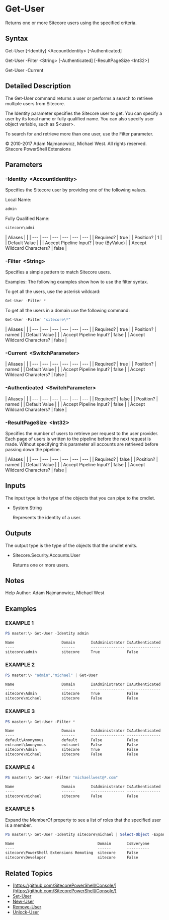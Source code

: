 # Get-User

Returns one or more Sitecore users using the specified criteria.

## Syntax

Get-User \[-Identity\] &lt;AccountIdentity&gt; \[-Authenticated\]

Get-User -Filter &lt;String&gt; \[-Authenticated\] \[-ResultPageSize &lt;Int32&gt;\]

Get-User -Current

## Detailed Description

The Get-User command returns a user or performs a search to retrieve multiple users from Sitecore.

The Identity parameter specifies the Sitecore user to get. You can specify a user by its local name or fully qualified name. You can also specify user object variable, such as $&lt;user&gt;.

To search for and retrieve more than one user, use the Filter parameter.

© 2010-2017 Adam Najmanowicz, Michael West. All rights reserved. Sitecore PowerShell Extensions

## Parameters

### -Identity  &lt;AccountIdentity&gt;

Specifies the Sitecore user by providing one of the following values.

Local Name:

```powershell
admin
```

Fully Qualified Name:

```powershell
sitecore\admi 
```

| Aliases |  |
| --- | --- | --- | --- | --- | --- |
| Required? | true |
| Position? | 1 |
| Default Value |  |
| Accept Pipeline Input? | true \(ByValue\) |
| Accept Wildcard Characters? | false |

### -Filter  &lt;String&gt;

Specifies a simple pattern to match Sitecore users.

Examples: The following examples show how to use the filter syntax.

To get all the users, use the asterisk wildcard:

```powershell
Get-User -Filter *
```

To get all the users in a domain use the following command:

```powershell
Get-User -Filter "sitecore\*" 
```

| Aliases |  |
| --- | --- | --- | --- | --- | --- |
| Required? | true |
| Position? | named |
| Default Value |  |
| Accept Pipeline Input? | false |
| Accept Wildcard Characters? | false |

### -Current  &lt;SwitchParameter&gt;

| Aliases |  |
| --- | --- | --- | --- | --- | --- |
| Required? | true |
| Position? | named |
| Default Value |  |
| Accept Pipeline Input? | false |
| Accept Wildcard Characters? | false |

### -Authenticated  &lt;SwitchParameter&gt;

| Aliases |  |
| --- | --- | --- | --- | --- | --- |
| Required? | false |
| Position? | named |
| Default Value |  |
| Accept Pipeline Input? | false |
| Accept Wildcard Characters? | false |

### -ResultPageSize  &lt;Int32&gt;

Specifies the number of users to retrieve per request to the user provider. Each page of users is written to the pipeline before the next request is made. Without specifying this parameter all accounts are retrieved before passing down the pipeline.

| Aliases |  |
| --- | --- | --- | --- | --- | --- |
| Required? | false |
| Position? | named |
| Default Value |  |
| Accept Pipeline Input? | false |
| Accept Wildcard Characters? | false |

## Inputs

The input type is the type of the objects that you can pipe to the cmdlet.

* System.String

  Represents the identity of a user. 

## Outputs

The output type is the type of the objects that the cmdlet emits.

* Sitecore.Security.Accounts.User

  Returns one or more users. 

## Notes

Help Author: Adam Najmanowicz, Michael West

## Examples

### EXAMPLE 1

```powershell
PS master:\> Get-User -Identity admin

Name                     Domain       IsAdministrator IsAuthenticated
----                     ------       --------------- ---------------
sitecore\admin           sitecore     True            False
```

### EXAMPLE 2

```powershell
PS master:\> "admin","michael" | Get-User

Name                     Domain       IsAdministrator IsAuthenticated
----                     ------       --------------- ---------------
sitecore\Admin           sitecore     True            False
sitecore\michael         sitecore     False           False
```

### EXAMPLE 3

```powershell
PS master:\> Get-User -Filter *

Name                     Domain       IsAdministrator IsAuthenticated
----                     ------       --------------- ---------------
default\Anonymous        default      False           False
extranet\Anonymous       extranet     False           False
sitecore\Admin           sitecore     True            False
sitecore\michael         sitecore     False           False
```

### EXAMPLE 4

```powershell
PS master:\> Get-User -Filter "michaellwest@*.com"

Name                     Domain       IsAdministrator IsAuthenticated
----                     ------       --------------- ---------------
sitecore\michael         sitecore     False           False
```

### EXAMPLE 5

Expand the MemberOf property to see a list of roles that the specified user is a member.

```powershell
PS master:\> Get-User -Identity sitecore\michael | Select-Object -ExpandProperty MemberOf

Name                                     Domain       IsEveryone
----                                     ------       ----------
sitecore\PowerShell Extensions Remoting  sitecore     False
sitecore\Developer                       sitecore     False
```

## Related Topics

* [https://github.com/SitecorePowerShell/Console/](https://github.com/SitecorePowerShell/Console/) 
* [Set-User](set-user.md)
* [New-User](new-user.md)
* [Remove-User](remove-user.md)
* [Unlock-User](unlock-user.md)

